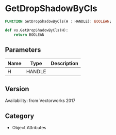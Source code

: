 # GetDropShadowByCls

```pascal
FUNCTION GetDropShadowByCls(H : HANDLE): BOOLEAN;
```

```python
def vs.GetDropShadowByCls(H):
    return BOOLEAN
```

## Parameters
|Name|Type|Description|
|---|---|---|
|H|HANDLE|   |

## Version
Availability: from Vectorworks 2017

## Category
* Object Attributes

